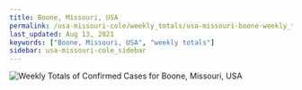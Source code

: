 ```yaml
---
title: Boone, Missouri, USA
permalink: /usa-missouri-cole/weekly_totals/usa-missouri-boone-weekly_totals.html
last_updated: Aug 13, 2021
keywords: ["Boone, Missouri, USA", "weekly totals"]
sidebar: usa-missouri-cole_sidebar
---
```


![Weekly Totals of Confirmed Cases for Boone, Missouri, USA](/covid_tracker/images/graphs/usa-missouri-boone-weekly_totals_graph.png)
